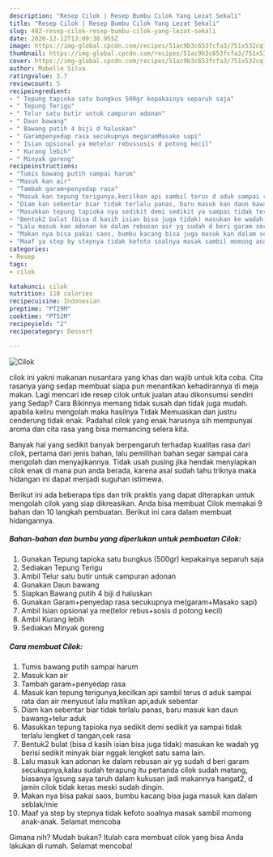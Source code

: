 ```yaml
---
description: "Resep Cilok | Resep Bumbu Cilok Yang Lezat Sekali"
title: "Resep Cilok | Resep Bumbu Cilok Yang Lezat Sekali"
slug: 482-resep-cilok-resep-bumbu-cilok-yang-lezat-sekali
date: 2020-12-12T13:09:38.955Z
image: https://img-global.cpcdn.com/recipes/51ac9b3c653fcfa3/751x532cq70/cilok-foto-resep-utama.jpg
thumbnail: https://img-global.cpcdn.com/recipes/51ac9b3c653fcfa3/751x532cq70/cilok-foto-resep-utama.jpg
cover: https://img-global.cpcdn.com/recipes/51ac9b3c653fcfa3/751x532cq70/cilok-foto-resep-utama.jpg
author: Mabelle Silva
ratingvalue: 3.7
reviewcount: 5
recipeingredient:
- " Tepung tapioka satu bungkus 500gr kepakainya separuh saja"
- " Tepung Terigu"
- " Telur satu butir untuk campuran adonan"
- " Daun bawang"
- " Bawang putih 4 biji d haluskan"
- " Garampenyedap rasa secukupnya megaramMasako sapi"
- " Isian opsional ya metelor rebussosis d potong kecil"
- " Kurang lebih"
- " Minyak goreng"
recipeinstructions:
- "Tumis bawang putih sampai harum"
- "Masuk kan air"
- "Tambah garam+penyedap rasa"
- "Masuk kan tepung terigunya,kecilkan api sambil terus d aduk sampai rata dan air menyusut lalu matikan api,aduk sebentar"
- "Diam kan sebentar biar tidak terlalu panas, baru masuk kan daun bawang+telur aduk"
- "Masukkan tepung tapioka nya sedikit demi sedikit ya sampai tidak terlalu lengket d tangan,cek rasa"
- "Bentuk2 bulat (bisa d kasih isian bisa juga tidak) masukan ke wadah yg berisi sedikit minyak biar nggak lengket satu sama lain."
- "Lalu masuk kan adonan ke dalam rebusan air yg sudah d beri garam secukupnya,kalau sudah terapung itu pertanda cilok sudah matang, biasanya lgsung saya taruh dalam kukusan jadi makannya hangat2, d jamin cilok tidak keras meski sudah dingin."
- "Makan nya bisa pakai saos, bumbu kacang bisa juga masuk kan dalam seblak/mie"
- "Maaf ya step by stepnya tidak kefoto soalnya masak sambil momong anak-anak. Selamat mencoba"
categories:
- Resep
tags:
- cilok

katakunci: cilok 
nutrition: 110 calories
recipecuisine: Indonesian
preptime: "PT29M"
cooktime: "PT52M"
recipeyield: "2"
recipecategory: Dessert

---
```



![Cilok](https://img-global.cpcdn.com/recipes/51ac9b3c653fcfa3/751x532cq70/cilok-foto-resep-utama.jpg)


cilok ini yakni makanan nusantara yang khas dan wajib untuk kita coba. Cita rasanya yang sedap membuat siapa pun menantikan kehadirannya di meja makan.
Lagi mencari ide resep cilok untuk jualan atau dikonsumsi sendiri yang Sedap? Cara Bikinnya memang tidak susah dan tidak juga mudah. apabila keliru mengolah maka hasilnya Tidak Memuaskan dan justru cenderung tidak enak. Padahal cilok yang enak harusnya sih mempunyai aroma dan cita rasa yang bisa memancing selera kita.



Banyak hal yang sedikit banyak berpengaruh terhadap kualitas rasa dari cilok, pertama dari jenis bahan, lalu pemilihan bahan segar sampai cara mengolah dan menyajikannya. Tidak usah pusing jika hendak menyiapkan cilok enak di mana pun anda berada, karena asal sudah tahu triknya maka hidangan ini dapat menjadi suguhan istimewa.


Berikut ini ada beberapa tips dan trik praktis yang dapat diterapkan untuk mengolah cilok yang siap dikreasikan. Anda bisa membuat Cilok memakai 9 bahan dan 10 langkah pembuatan. Berikut ini cara dalam membuat hidangannya.

<!--inarticleads1-->

##### Bahan-bahan dan bumbu yang diperlukan untuk pembuatan Cilok:

1. Gunakan  Tepung tapioka satu bungkus (500gr) kepakainya separuh saja
1. Sediakan  Tepung Terigu
1. Ambil  Telur satu butir untuk campuran adonan
1. Gunakan  Daun bawang
1. Siapkan  Bawang putih 4 biji d haluskan
1. Gunakan  Garam+penyedap rasa secukupnya me(garam+Masako sapi)
1. Ambil  Isian opsional ya me(telor rebus+sosis d potong kecil)
1. Ambil  Kurang lebih
1. Sediakan  Minyak goreng




<!--inarticleads2-->

##### Cara membuat Cilok:

1. Tumis bawang putih sampai harum
1. Masuk kan air
1. Tambah garam+penyedap rasa
1. Masuk kan tepung terigunya,kecilkan api sambil terus d aduk sampai rata dan air menyusut lalu matikan api,aduk sebentar
1. Diam kan sebentar biar tidak terlalu panas, baru masuk kan daun bawang+telur aduk
1. Masukkan tepung tapioka nya sedikit demi sedikit ya sampai tidak terlalu lengket d tangan,cek rasa
1. Bentuk2 bulat (bisa d kasih isian bisa juga tidak) masukan ke wadah yg berisi sedikit minyak biar nggak lengket satu sama lain.
1. Lalu masuk kan adonan ke dalam rebusan air yg sudah d beri garam secukupnya,kalau sudah terapung itu pertanda cilok sudah matang, biasanya lgsung saya taruh dalam kukusan jadi makannya hangat2, d jamin cilok tidak keras meski sudah dingin.
1. Makan nya bisa pakai saos, bumbu kacang bisa juga masuk kan dalam seblak/mie
1. Maaf ya step by stepnya tidak kefoto soalnya masak sambil momong anak-anak. Selamat mencoba




Gimana nih? Mudah bukan? Itulah cara membuat cilok yang bisa Anda lakukan di rumah. Selamat mencoba!
